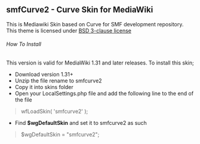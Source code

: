 ## smfCurve2 - Curve Skin for MediaWiki

This is Mediawiki Skin based on Curve for SMF development repository.
This theme is licensed under [BSD 3-clause license](http://www.opensource.org/licenses/BSD-3-Clause)

###### How To Install
This version is valid for MediaWiki 1.31 and later releases.
To install this skin;
* Download version 1.31+
* Unzip the file rename to smfcurve2
* Copy it into skins folder
* Open your LocalSettings.php file and add the following line to the end of the file

> wfLoadSkin( 'smfcurve2' );

* Find **$wgDefaultSkin** and set it to smfcurve2 as such

> $wgDefaultSkin = "smfcurve2";
